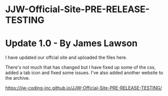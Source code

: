 # JJW-Official-Site-PRE-RELEASE-TESTING

# Update 1.0 - By James Lawson
I have updated our offcial site and uploaded the files here.

There's not much that has changed but I have fixed up some of the css, added a tab icon and fixed some issues.
I've also added another website to the archive.

https://jjw-coding-inc.github.io/JJW-Official-Site-PRE-RELEASE-TESTING/

